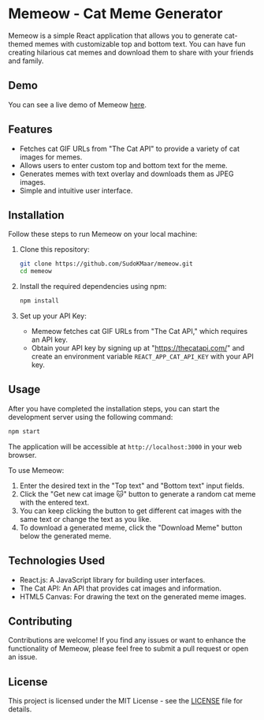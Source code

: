 # Memeow - Cat Meme Generator

Memeow is a simple React application that allows you to generate cat-themed memes with customizable top and bottom text. You can have fun creating hilarious cat memes and download them to share with your friends and family.

## Demo

You can see a live demo of Memeow [here](https://memeow.netlify.app).

## Features

- Fetches cat GIF URLs from "The Cat API" to provide a variety of cat images for memes.
- Allows users to enter custom top and bottom text for the meme.
- Generates memes with text overlay and downloads them as JPEG images.
- Simple and intuitive user interface.

## Installation

Follow these steps to run Memeow on your local machine:

1. Clone this repository:

   ```bash
   git clone https://github.com/SudoKMaar/memeow.git
   cd memeow
   ```

2. Install the required dependencies using npm:

   ```bash
   npm install
   ```

3. Set up your API Key:
   - Memeow fetches cat GIF URLs from "The Cat API," which requires an API key.
   - Obtain your API key by signing up at "https://thecatapi.com/" and create an environment variable `REACT_APP_CAT_API_KEY` with your API key.

## Usage

After you have completed the installation steps, you can start the development server using the following command:

```bash
npm start
```

The application will be accessible at `http://localhost:3000` in your web browser.

To use Memeow:

1. Enter the desired text in the "Top text" and "Bottom text" input fields.
2. Click the "Get new cat image 🐱" button to generate a random cat meme with the entered text.
3. You can keep clicking the button to get different cat images with the same text or change the text as you like.
4. To download a generated meme, click the "Download Meme" button below the generated meme.

## Technologies Used

- React.js: A JavaScript library for building user interfaces.
- The Cat API: An API that provides cat images and information.
- HTML5 Canvas: For drawing the text on the generated meme images.

## Contributing

Contributions are welcome! If you find any issues or want to enhance the functionality of Memeow, please feel free to submit a pull request or open an issue.

## License

This project is licensed under the MIT License - see the [LICENSE](LICENSE) file for details.
